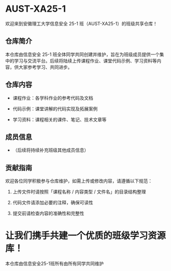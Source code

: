 # AUST-XA25-1

欢迎来到安徽理工大学信息安全 25-1 班（AUST-XA25-1）的班级共享仓库！

## 仓库简介

本仓库由信息安全 25-1 班全体同学共同创建并维护，旨在为班级成员提供一个集中的学习与交流平台。后续将陆续上传课程作业、课堂代码示例、学习资料等内容，供大家参考学习、共同进步。

## 仓库内容



* 课程作业：各学科作业的参考代码及文档

* 代码示例：课堂讲解的代码实现及拓展案例

* 学习资料：课程相关的课件、笔记、技术文章等

## 成员信息

* （后续将持续补充班级其他成员信息）

## 贡献指南

欢迎各位同学积极参与仓库维护，如需上传或修改内容，请遵循以下规范：



1. 上传文件时请按照「课程名称 / 内容类型 / 文件名」的目录结构整理

2. 代码文件请添加必要的注释，确保可读性

3. 提交前请检查内容的准确性和完整性

让我们携手共建一个优质的班级学习资源库！
=======
本仓库由信息安全25-1班所有由所有同学共同维护

